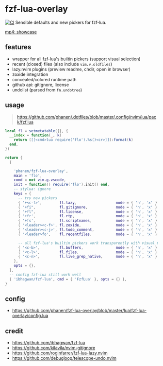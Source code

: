 # fzf-lua-overlay
[![CI](https://github.com/phanen/fzf-lua-overlay/actions/workflows/ci.yml/badge.svg?branch=master)](https://github.com/phanen/fzf-lua-overlay/actions/workflows/ci.yml)
Sensible defaults and new pickers for fzf-lua.

[mp4: showcase](https://github.com/phanen/fzf-lua-overlay/assets/91544758/134e1dc3-eb1d-4b52-a462-dbe6c23ef53d)

## features
* wrapper for all fzf-lua's builtin pickers (support visual selection)
* recent (closed) files (also include `vim.v.oldfiles`)
* lazy.nvim plugins (preview readme, chdir, open in browser)
* zoxide integration
* concealed/colored runtime path
* github api: gitignore, license
* undolist (parsed from `fn.undotree`)

## usage
> https://github.com/phanen/.dotfiles/blob/master/.config/nvim/lua/pack/fzf.lua
```lua
local fl = setmetatable({}, {
  __index = function(_, k)
    return ([[<cmd>lua require('flo').%s()<cr>]]):format(k)
  end,
})

return {
  {

    'phanen/fzf-lua-overlay',
    main = 'flo',
    cond = not vim.g.vscode,
    init = function() require('flo').init() end,
    -- stylua: ignore
    keys = {
      -- try new pickers
      { '+<c-f>',        fl.lazy,                  mode = { 'n', 'x' } },
      { "+fi",           fl.gitignore,             mode = { 'n', 'x' } },
      { "+fl",           fl.license,               mode = { 'n', 'x' } },
      { '+fr',           fl.rtp,                   mode = { 'n', 'x' } },
      { '+fs',           fl.scriptnames,           mode = { 'n', 'x' } },
      { '<leader><c-f>', fl.zoxide,                mode = { 'n', 'x' } },
      { '<leader><c-j>', fl.todo_comment,          mode = { 'n', 'x' } },
      { '<leader>fo',    fl.recentfiles,           mode = { 'n', 'x' } },

      -- all fzf-lua's builtin pickers work transparently with visual mode support
      { '<c-b>',         fl.buffers,               mode = { 'n', 'x' } },
      { '<c-l>',         fl.files,                 mode = { 'n', 'x' } },
      { '<c-n>',         fl.live_grep_native,      mode = { 'n', 'x' } },
    },
    opts = {},
  },
  -- config fzf-lua still work well
  { 'ibhagwan/fzf-lua', cmd = { 'FzfLua' }, opts = {} },
}
```

## config
* https://github.com/phanen/fzf-lua-overlay/blob/master/lua/fzf-lua-overlay/config.lua

## credit
* https://github.com/ibhagwan/fzf-lua
* https://github.com/kilavila/nvim-gitignore
* https://github.com/roginfarrer/fzf-lua-lazy.nvim
* https://github.com/debugloop/telescope-undo.nvim
